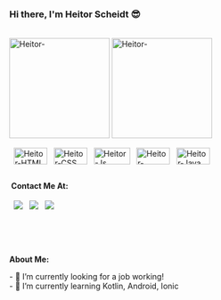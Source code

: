 ### Hi there, I'm Heitor Scheidt 😎



<div style="display: inline_block"><br>
  <img align="center" alt="Heitor-" height="180" src="https://github-readme-stats.vercel.app/api?username=HeitorScheidt&show_icons=true&theme=transparent">
  <img align="center" alt="Heitor-" height="180" src="https://github-readme-stats.vercel.app/api/top-langs/?username=HeitorScheidt&layout=compact">
</div>

<div style="display: inline_block"><br>
  <a>&nbsp;</a>
  <img align="center" alt="Heitor-HTML" height="30" width="60" src="https://img.shields.io/badge/HTML5-E34F26?style=for-the-badge&logo=html5&logoColor=white">
  <a>&nbsp;</a>
  <img align="center" alt="Heitor-CSS" height="30" width="60" src="https://img.shields.io/badge/CSS3-1572B6?style=for-the-badge&logo=css3&logoColor=white">
  <a>&nbsp;</a>
  <img align="center" alt="Heitor-Js" height="30" width="65" src="https://img.shields.io/badge/JavaScript-323330?style=for-the-badge&logo=javascript&logoColor=F7DF1E">
  <a>&nbsp;</a>
  <img align="center" alt="Heitor-Node.Js" height="30" width="60" src="https://img.shields.io/badge/Node.js-43853D?style=for-the-badge&logo=node.js&logoColor=white">
  <a>&nbsp;</a>
  <img align="center" alt="Heitor-Java" height="30" width="60" src="https://img.shields.io/badge/Java-ED8B00?style=for-the-badge&logo=openjdk&logoColor=white">

</div>

##

<h4><a>&nbsp;</a>Contact Me At:</h4>
<div>
  <a>&nbsp;</a>
  <a href = "mailto:heitor.scheidt@gmail.com"><img src="https://img.shields.io/badge/-Gmail-%23333?style=for-the-badge&logo=gmail&logoColor=white" target="_blank"></a>
  <a>&nbsp;</a>
  <a href="httphttps://www.linkedin.com/in/heitor-scheidt-3482b6202" target="_blank"><img src="https://img.shields.io/badge/-LinkedIn-%230077B5?style=for-the-badge&logo=linkedin&logoColor=white" target="_blank"></a> 
  <a>&nbsp;</a>
  <a href="https://instagram.com/heitorscheidt" target="_blank"><img src="https://img.shields.io/badge/-Instagram-%23E4405F?style=for-the-badge&logo=instagram&logoColor=white" target="_blank"></a>

<br><br>

##

<p><strong>About Me: </strong></p>  
- 🔭 I’m currently looking for a job working! <br>
- 🌱 I’m currently learning Kotlin, Android, Ionic

</div>
